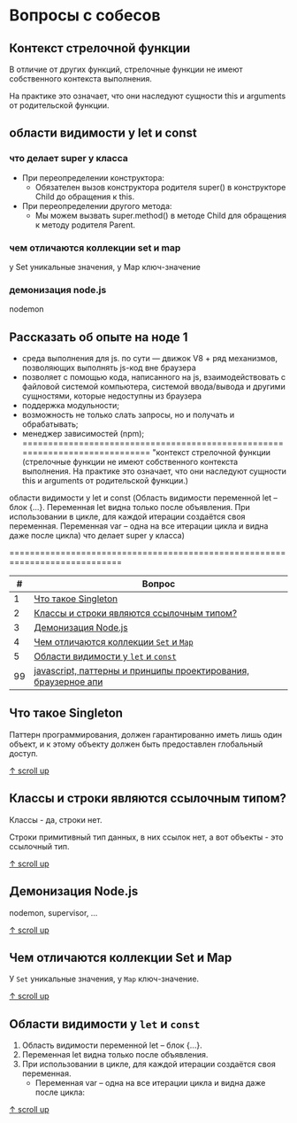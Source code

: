 # Вопросы с собесов

## Контекст стрелочной функции

В отличие от других функций, стрелочные функции не имеют собственного контекста выполнения.

На практике это означает, что они наследуют сущности this и arguments от родительской функции.

## области видимости у let и const

### что делает super у класса

- При переопределении конструктора:
  - Обязателен вызов конструктора родителя super() в конструкторе Child до обращения к this.
- При переопределении другого метода:
  - Мы можем вызвать super.method() в методе Child для обращения к методу родителя Parent.

### чем отличаются коллекции set и map

у Set уникальные значения, у Map ключ-значение

### демонизация node.js

nodemon

## Рассказать об опыте на ноде 1

- среда выполнения для js. по сути — движок V8 + ряд механизмов, позволяющих выполнять js-код вне браузера
- позволяет с помощью кода, написанного на js, взаимодействовать с файловой системой компьютера, системой ввода/вывода и другими сущностями, которые недоступны из браузера
- поддержка модульности;
- возможность не только слать запросы, но и получать и обрабатывать;
- менеджер зависимостей (npm);
============================================================================
"контекст стрелочной функции (стрелочные функции не имеют собственного контекста выполнения. На практике это означает, что они наследуют сущности this и arguments от родительской функции.)

области видимости у let и const (Область видимости переменной let – блок {...}.
Переменная let видна только после объявления.
При использовании в цикле, для каждой итерации создаётся своя переменная.
Переменная var – одна на все итерации цикла и видна даже после цикла)
что делает super у класса)

============================================================================

<a id="top"></a>

| #   | Вопрос                                                                |
| --- | --------------------------------------------------------------------- |
| 1   | [Что такое Singleton](#1)                                             |
| 2   | [Классы и строки являются ссылочным типом?](#2)                       |
| 3   | [Демонизация Node.js](#3)                                             |
| 4   | [Чем отличаются коллекции `Set` и `Map`](#4)                          |
| 5   | [Oбласти видимости у `let` и `const`](#5)                             |
| 99  | [javascript, паттерны и принципы проектирования, браузерное апи](#99) |

## <a id="1"></a> Что такое Singleton

Паттерн программирования, должен гарантированно иметь лишь один объект, и к этому объекту должен быть предоставлен глобальный доступ.

[↑ scroll up](#top)

## <a id="2"></a> Классы и строки являются ссылочным типом?

Классы - да, строки нет.

Строки примитивный тип данных, в них ссылок нет, а вот объекты - это ссылочный тип.

[↑ scroll up](#top)

## <a id="3"></a> Демонизация Node.js

nodemon, supervisor, …

[↑ scroll up](#top)

## <a id="4"></a> Чем отличаются коллекции **Set** и **Map**

У `Set` уникальные значения, у `Map` ключ-значение.

[↑ scroll up](#top)

## <a id="5"></a> Oбласти видимости у `let` и `const`

1. Область видимости переменной let – блок {...}.
2. Переменная let видна только после объявления.
3. При использовании в цикле, для каждой итерации создаётся своя переменная.
    - Переменная var – одна на все итерации цикла и видна даже после цикла:

[↑ scroll up](#top)
